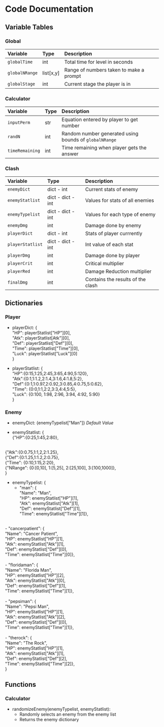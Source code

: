 # Code Documentation

## Variable Tables

### Global
| Variable        | Type              | Description   |
| :-------------- | :---------------- | :-----------  |
| `globalTime`    | int               | Total time for level in seconds|
| `globalNRange`  | list[x,y]         | Range of numbers taken to make a prompt |
| `globalStage`   | int               | Current stage the player is in |
### Calculator
| Variable        | Type              | Description   |
| :-------------- | :---------------- | :-----------  |
| `inputPerm`    | str               | Equation entered by player to get number |
| `randN`    | int               | Random number generated using bounds of `globalNRange` |
| `timeRemaining`    | int               | Time remaining when player gets the answer |

### Clash

| Variable        | Type              | Description   | 
| :-------------- | :---------------- | :-----------  |
| `enemyDict`     | dict - int        | Current stats of enemy |
| `enemyStatlist` | dict - dict - int | Values for stats of all enemies |
| `enemyTypelist` | dict - dict - int | Values for each type of enemy |
| `enemyDmg`      | int               | Damage done by enemy |
| `playerDict`    | dict - int        | Stats of player currrently |
| `playerStatlist`|dict - dict - int  | Int value of each stat |
| `playerDmg`     | int               | Damage done by player |
| `playerCrit`          | int               | Critical multiplier |
| `playerRed`          | int               | Damage Reduction multiplier |
| `finalDmg` | int               | Contains the results of the clash |

## Dictionaries

### Player

- playerDict: 
{<br>
"HP": playerStatlist["HP"][0], <br>
"Atk": playerStatlist[Atk"][0], <br>
"Def": playerStatlist["Def"][0], <br>
"Time": playerStatlist["Time"][0], <br>
"Luck": playerStatlist["Luck"][0]<br>}

- playerStatlist:
{<br>
"HP":{0:15,1:25,2:45,3:65,4:90,5:120}, <br>
"Atk":{0:1,1:1.2,2:1.4,3:1.6,4:1.8,5:2}, <br>
"Def":{0:1,1:0.97,2:0.92,3:0.85,4:0.75,5:0.62}, <br>
"Time": {0:0,1:1,2:2,3:3,4:4,5:5}, <br>
"Luck": {0:100, 1:98, 2:96, 3:94, 4:92, 5:90}
<br>}

### Enemy
- enemyDict:
{enemyTypelist["Man"]} <i> Default Value </i>

- enemyStatlist:
{<br>
{"HP":{0:25,1:45,2:80},
<br>
{"Atk":{0:0.75,1:1,2,2:1.25},
<br>
{"Def":{0:1.25,1:1.2,2:0.75},
<br>
{"Time": {0:10,1:15,2:20},
<br>
{"NRange": {0:[0,10], 1:[5,25], 2:[25,100], 3:[100,1000]},
<br>}

- enemyTypelist:
{<br>
     - "man": {<br>
        "Name": "Man",<br>
        "HP": enemyStatlist["HP"][1],<br>
        "Atk": enemyStatlist["Atk"][1],<br>
        "Def": enemyStatlist["Def"][1],<br>
        "Time": enemyStatlist["Time"][1]},<br>
<br>
     - "cancerpatient": {<br>
     "Name": "Cancer Patient",<br>
     "HP": enemyStatlist["HP"][1],<br>
     "Atk": enemyStatlist["Atk"][1],<br>
     "Def": enemyStatlist["Def"][0],<br>
     "Time": enemyStatlist["Time"][0]},<br>
<br>
     - "floridaman": {<br>
     "Name": "Florida Man",<br>
     "HP": enemyStatlist["HP"][2],<br>
     "Atk": enemyStatlist["Atk"][0],<br>
     "Def": enemyStatlist["Def"][1],<br>
     "Time": enemyStatlist["Time"][1]},<br>
<br>
     - "pepsiman": {<br>
     "Name": "Pepsi Man",<br>
     "HP": enemyStatlist["HP"][1],<br>
     "Atk": enemyStatlist["Atk"][2],<br>
     "Def": enemyStatlist["Def"][0],<br>
     "Time": enemyStatlist["Time"][1]},<br>
<br>
     - "therock": {<br>
     "Name": "The Rock",<br>
     "HP": enemyStatlist["HP"][1],<br>
     "Atk": enemyStatlist["Atk"][1],<br>
     "Def": enemyStatlist["Def"][2],<br>
     "Time": enemyStatlist["Time"][2]},
<br>
}

## Functions

### Calculator

- randomizeEnemy(enemyTypelist, enemyStatlist):
    - Randomly selects an enemy from the enemy list
    - Returns the enemy dictionary